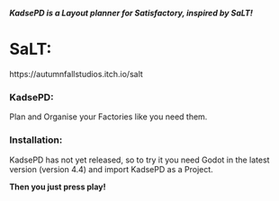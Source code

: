 <em><strong>KadsePD is a Layout planner for Satisfactory, inspired by SaLT!</strong></em>

<h1>SaLT:</h1>
https://autumnfallstudios.itch.io/salt


<h3><b>KadsePD:</b></h3>
Plan and Organise your Factories like you need them. 


<h3>Installation:</h3>
<p>KadsePD has not yet released, so to try it you need Godot in the latest version (version 4.4) and import KadsePD as a Project.</p>
<p><b>Then you just press play!</b></p>
